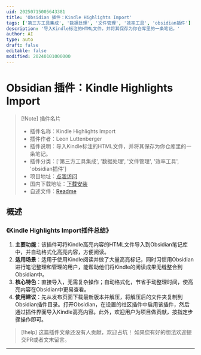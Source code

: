 ```yaml
---
uid: 20250715005643381
title: 'Obsidian 插件：Kindle Highlights Import'
tags: ['第三方工具集成', '数据处理', '文件管理', '效率工具', 'obsidian插件']
description: '导入Kindle标注的HTML文件，并将其保存为你仓库里的一条笔记。'
author: AI
type: auto
draft: false
editable: false
modified: 20240101000000
---
```


# Obsidian 插件：Kindle Highlights Import

> [!Note] 插件名片
> - 插件名称：Kindle Highlights Import
> - 插件作者：Leon Luttenberger
> - 插件说明：导入Kindle标注的HTML文件，并将其保存为你仓库里的一条笔记。
> - 插件分类：['第三方工具集成', '数据处理', '文件管理', '效率工具', 'obsidian插件']
> - 项目地址：[点我访问](https://github.com/LeonLuttenberger/obsidian-kindle-highlight-import)
> - 国内下载地址：[下载安装](https://pkmer.cn/products/plugin/pluginMarket/?kindle-highlights-import)
> - 自述文件：[Readme](https://ghproxy.net/https://raw.githubusercontent.com/LeonLuttenberger/obsidian-kindle-highlight-import/master/README.md)



## 概述

### 《Kindle Highlights Import插件总结》
1. **主要功能**：该插件可将Kindle高亮内容的HTML文件导入到Obsidian笔记库中，并自动格式化高亮内容，方便阅读。
2. **适用场景**：适用于使用Kindle阅读并做了大量高亮标记，同时习惯用Obsidian进行笔记整理和管理的用户，能帮助他们将Kindle的阅读成果无缝整合到Obsidian中。
3. **核心特色**：直接导入，无需复杂操作；自动格式化，节省手动整理时间，使高亮内容在Obsidian中更易查看。
4. **使用建议**：先从发布页面下载最新版本并解压，将解压后的文件夹复制到Obsidian插件目录。打开Obsidian，在设置的社区插件中启用该插件，然后通过插件界面导入Kindle高亮内容。此外，欢迎用户为项目做贡献，按指定步骤操作即可。


> [!help] 
> 这篇插件文章还没有人贡献，欢迎占坑！
> 如果您有好的想法欢迎提交PR或者文末留言。
> 

---


